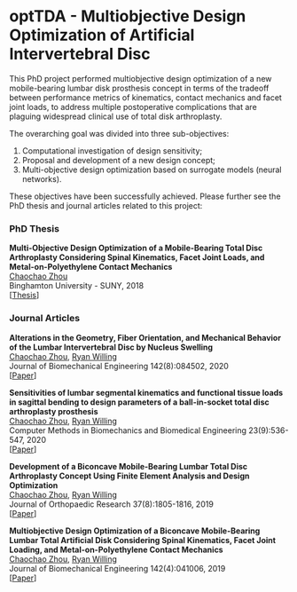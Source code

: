 # optTDA - Multiobjective Design Optimization of Artificial Intervertebral Disc

This PhD project performed multiobjective design optimization of a new mobile-bearing lumbar disk prosthesis concept in terms of the tradeoff between performance metrics of kinematics, contact mechanics and facet joint loads, to address multiple postoperative complications that are plaguing widespread clinical use of total disk arthroplasty.

The overarching goal was divided into three sub-objectives:
1) Computational investigation of design sensitivity;
2) Proposal and development of a new design concept;
3) Multi-objective design optimization based on surrogate models (neural networks).

These objectives have been successfully achieved. Please further see the PhD thesis and journal articles related to this project:

### PhD Thesis
**Multi-Objective Design Optimization of a Mobile-Bearing Total Disc Arthroplasty Considering Spinal Kinematics, Facet Joint Loads, and Metal-on-Polyethylene Contact Mechanics**  
[Chaochao Zhou](https://scholar.google.com/citations?user=PYcUZ3YAAAAJ&hl=en&authuser=1&oi=ao)  
Binghamton University - SUNY, 2018  
[[Thesis](https://orb.binghamton.edu/dissertation_and_theses/99/)]

### Journal Articles

**Alterations in the Geometry, Fiber Orientation, and Mechanical Behavior of the Lumbar Intervertebral Disc by Nucleus Swelling**  
[Chaochao Zhou](https://scholar.google.com/citations?user=PYcUZ3YAAAAJ&hl=en&authuser=1&oi=ao), [Ryan Willing](https://www.eng.uwo.ca/mechanical/faculty/willing_r/index.html)<br />
Journal of Biomechanical Engineering 142(8):084502, 2020  
[[Paper](https://asmedigitalcollection.asme.org/biomechanical/article-abstract/142/8/084502/1074592/Alterations-in-the-Geometry-Fiber-Orientation-and?redirectedFrom=fulltext)]

**Sensitivities of lumbar segmental kinematics and functional tissue loads in sagittal bending to design parameters of a ball-in-socket total disc arthroplasty prosthesis**  
[Chaochao Zhou](https://scholar.google.com/citations?user=PYcUZ3YAAAAJ&hl=en&authuser=1&oi=ao), [Ryan Willing](https://www.eng.uwo.ca/mechanical/faculty/willing_r/index.html)<br />
Computer Methods in Biomechanics and Biomedical Engineering 23(9):536-547, 2020  
[[Paper](https://www.tandfonline.com/doi/abs/10.1080/10255842.2020.1745783?journalCode=gcmb20)]

**Development of a Biconcave Mobile‐Bearing Lumbar Total Disc Arthroplasty Concept Using Finite Element Analysis and Design Optimization**  
[Chaochao Zhou](https://scholar.google.com/citations?user=PYcUZ3YAAAAJ&hl=en&authuser=1&oi=ao), [Ryan Willing](https://www.eng.uwo.ca/mechanical/faculty/willing_r/index.html)<br />
Journal of Orthopaedic Research 37(8):1805-1816, 2019  
[[Paper](https://onlinelibrary.wiley.com/doi/10.1002/jor.24315)]

**Multiobjective Design Optimization of a Biconcave Mobile-Bearing Lumbar Total Artificial Disk Considering Spinal Kinematics, Facet Joint Loading, and Metal-on-Polyethylene Contact Mechanics**  
[Chaochao Zhou](https://scholar.google.com/citations?user=PYcUZ3YAAAAJ&hl=en&authuser=1&oi=ao), [Ryan Willing](https://www.eng.uwo.ca/mechanical/faculty/willing_r/index.html)<br />
Journal of Biomechanical Engineering 142(4):041006, 2019  
[[Paper](https://asmedigitalcollection.asme.org/biomechanical/article-abstract/142/4/041006/1046996/Multiobjective-Design-Optimization-of-a-Biconcave?redirectedFrom=fulltext)]
